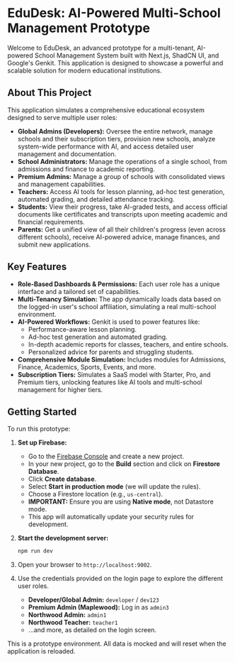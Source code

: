 
# EduDesk: AI-Powered Multi-School Management Prototype

Welcome to EduDesk, an advanced prototype for a multi-tenant, AI-powered School Management System built with Next.js, ShadCN UI, and Google's Genkit. This application is designed to showcase a powerful and scalable solution for modern educational institutions.

## About This Project

This application simulates a comprehensive educational ecosystem designed to serve multiple user roles:

-   **Global Admins (Developers):** Oversee the entire network, manage schools and their subscription tiers, provision new schools, analyze system-wide performance with AI, and access detailed user management and documentation.
-   **School Administrators:** Manage the operations of a single school, from admissions and finance to academic reporting.
-   **Premium Admins:** Manage a group of schools with consolidated views and management capabilities.
-   **Teachers:** Access AI tools for lesson planning, ad-hoc test generation, automated grading, and detailed attendance tracking.
-   **Students:** View their progress, take AI-graded tests, and access official documents like certificates and transcripts upon meeting academic and financial requirements.
-   **Parents:** Get a unified view of all their children's progress (even across different schools), receive AI-powered advice, manage finances, and submit new applications.

## Key Features

-   **Role-Based Dashboards & Permissions:** Each user role has a unique interface and a tailored set of capabilities.
-   **Multi-Tenancy Simulation:** The app dynamically loads data based on the logged-in user's school affiliation, simulating a real multi-school environment.
-   **AI-Powered Workflows:** Genkit is used to power features like:
    -   Performance-aware lesson planning.
    -   Ad-hoc test generation and automated grading.
    -   In-depth academic reports for classes, teachers, and entire schools.
    -   Personalized advice for parents and struggling students.
-   **Comprehensive Module Simulation:** Includes modules for Admissions, Finance, Academics, Sports, Events, and more.
-   **Subscription Tiers:** Simulates a SaaS model with Starter, Pro, and Premium tiers, unlocking features like AI tools and multi-school management for higher tiers.

## Getting Started

To run this prototype:

1.  **Set up Firebase:**
    *   Go to the [Firebase Console](https://console.firebase.google.com/) and create a new project.
    *   In your new project, go to the **Build** section and click on **Firestore Database**.
    *   Click **Create database**.
    *   Select **Start in production mode** (we will update the rules).
    *   Choose a Firestore location (e.g., `us-central`).
    *   **IMPORTANT:** Ensure you are using **Native mode**, not Datastore mode.
    *   This app will automatically update your security rules for development.

2.  **Start the development server:**
    ```bash
    npm run dev
    ```
3.  Open your browser to `http://localhost:9002`.
4.  Use the credentials provided on the login page to explore the different user roles.
    -   **Developer/Global Admin:** `developer` / `dev123`
    -   **Premium Admin (Maplewood):** Log in as `admin3`
    -   **Northwood Admin:** `admin1`
    -   **Northwood Teacher:** `teacher1`
    -   ...and more, as detailed on the login screen.

This is a prototype environment. All data is mocked and will reset when the application is reloaded.

  
